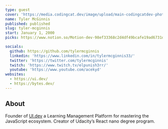 ```yaml
---
type: guest
cover: 'https://media.codingcat.dev/image/upload/main-codingcatdev-photo/podcast-guest/tylermcginnis'
name: Tyler McGinnis
published: published
slug: tyler-mcginnis
start: January 1, 2000
picks: https://www.notion.so/Motion-dev-98ef33368c2d4df49bcafe19ad6731d6

socials:
  github: https://github.com/tylermcginnis
  linkedin: 'https://www.linkedin.com/in/tylermcginnis33/'
  twitter: 'https://twitter.com/tylermcginnis'
  twitch: 'https://www.twitch.tv/elpunish3rr/'
  youtube: 'https://www.youtube.com/acekyd'
websites:
  - https://ui.dev/
  - https://bytes.dev/
---
```


## About

Founder of [UI.dev](https://ui.dev/) a Learning Management Platform for mastering the JavaScript ecosystem. Creator of Udacity’s React nano degree program.
